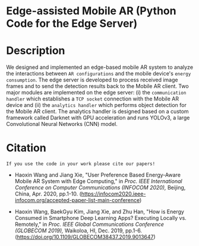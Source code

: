 # Edge-assisted Mobile AR (Python Code for the Edge Server)

# Description

We designed and implemented an edge-based mobile AR system to analyze the interactions between `AR configurations` and the mobile device's `energy consumption`. The edge server is developed to process received image frames and to send the detection results back to the Mobile AR client. Two major modules are implemented on the edge server: (i) the `communication handler` which establishes a `TCP socket` connection with the Mobile AR device and (ii) the `analytics handler` which performs object detection for the Mobile AR client. The analytics handler is designed based on a custom framework called Darknet with GPU acceleration and runs YOLOv3, a large Convolutional Neural Networks (CNN) model.

# Citation
`If you use the code in your work please cite our papers!`

* Haoxin Wang and Jiang Xie, "User Preference Based Energy-Aware Mobile AR System with Edge Computing," in *Proc. IEEE International Conference on Computer Communications (INFOCOM 2020),* Beijing, China, Apr. 2020, pp.1-10. (https://infocom2020.ieee-infocom.org/accepted-paper-list-main-conference)

* Haoxin Wang, BaekGyu Kim, Jiang Xie, and Zhu Han, "How is Energy Consumed in Smartphone Deep Learning Apps? Executing Locally vs. Remotely," in *Proc. IEEE Global Communications Conference (GLOBECOM 2019),* Waikoloa, HI, Dec. 2019, pp.1-6. (https://doi.org/10.1109/GLOBECOM38437.2019.9013647)
